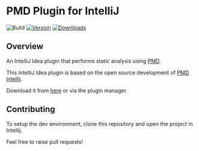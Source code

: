 # PMD Plugin for IntelliJ
![Build](https://github.com/amitdev/PMD-Intellij/workflows/Build/badge.svg)
[![Version](https://img.shields.io/jetbrains/plugin/v/1137-pmdplugin.svg)](https://plugins.jetbrains.com/plugin/1137-pmdplugin)
[![Downloads](https://img.shields.io/jetbrains/plugin/d/1137-pmdplugin.svg)](https://plugins.jetbrains.com/plugin/1137-pmdplugin)

## Overview

<!-- Plugin description -->
An IntelliJ Idea plugin that performs static analysis using [PMD](https://pmd.github.io).

This IntelliJ Idea plugin is based on the open source development of [PMD Intellij](https://github.com/amitdev/PMD-Intellij).
<!-- Plugin description end -->

Download it from [here](https://plugins.jetbrains.com/plugin/1137-pmdplugin) or via the plugin manager.

## Contributing

To setup the dev environment, clone this repository and open the project in Intellij.

Feel free to raise pull requests!
